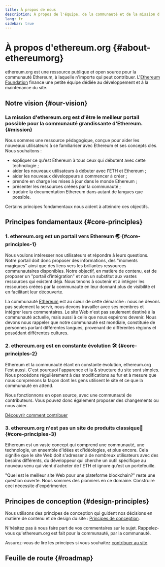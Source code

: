 ```yaml
---
title: À propos de nous
description: À propos de l'équipe, de la communauté et de la mission d'ethereum.org
lang: fr
sidebar: true
---
```


# À propos d'ethereum.org {#about-ethereumorg}

ethereum.org est une ressource publique et open source pour la communauté Ethereum, à laquelle n'importe qui peut contribuer. L'[Ethereum Foundation](/foundation/) finance une petite équipe dédiée au développement et à la maintenance du site.

## Notre vision {#our-vision}

### La mission d'ethereum.org est d'être le meilleur portail possible pour la communauté grandissante d'Ethereum. {#mission}

Nous sommes une ressource pédagogique, conçue pour aider les nouveaux utilisateurs à se familiariser avec Ethereum et ses concepts clés. Nous souhaitons :

- expliquer ce qu’est Ethereum à tous ceux qui débutent avec cette technologie ;
- aider les nouveaux utilisateurs à débuter avec l'ETH et Ethereum ;
- aider les nouveaux développeurs à commencer à créer ;
- prendre en charge les mises à jour dans le monde Ethereum ;
- présenter les ressources créées par la communauté ;
- traduire la documentation Ethereum dans autant de langues que possible.

Certains principes fondamentaux nous aident à atteindre ces objectifs.

## Principes fondamentaux {#core-principles}

### 1. ethereum.org est un portail vers Ethereum 🌏 {#core-principles-1}

Nous voulons intéresser nos utilisateurs et répondre à leurs questions. Notre portail doit donc proposer des informations, des "moments magiques" ainsi que des liens vers les brillantes ressources communautaires disponibles. Notre objectif, en matière de contenu, est de proposer un "portail d’intégration" et non un substitut aux vastes ressources qui existent déjà. Nous tenons à soutenir et à intégrer les ressources créées par la communauté en leur donnant plus de visibilité et en facilitant leur découverte.

La communauté [Ethereum](/en/community/) est au cœur de cette démarche : nous ne devons pas seulement la servir, nous devons travailler avec ses membres et intégrer leurs commentaires. Le site Web n'est pas seulement destiné à la communauté actuelle, mais aussi à celle que nous espérons devenir. Nous devons nous rappeler que notre communauté est mondiale, constituée de personnes parlant différentes langues, provenant de différentes régions et possédant différentes cultures.

### 2. ethereum.org est en constante évolution 🛠 {#core-principles-2}

Ethereum et la communauté étant en constante évolution, ethereum.org l'est aussi. C'est pourquoi l'apparence et la & structure du site sont simples. Nous procédons régulièrement à des modifications au fur et à mesure que nous comprenons la façon dont les gens utilisent le site et ce que la communauté en attend.

Nous fonctionnons en open source, avec une communauté de contributeurs. Vous pouvez donc également proposer des changements ou nous aider.

[Découvrir comment contribuer](/en/contributing/)

### 3. ethereum.org n'est pas un site de produits classique🦄 {#core-principles-3}

Ethereum est un vaste concept qui comprend une communauté, une technologie, un ensemble d'idées et d'idéologies, et plus encore. Cela signifie que le site Web doit s'adresser à de nombreux utilisateurs avec des besoins différents, du développeur qui cherche un outil spécifique au nouveau venu qui vient d’acheter de l'ETH et ignore qu’est un portefeuille.

"Quel est le meilleur site Web pour une plateforme blockchain?" reste une question ouverte. Nous sommes des pionniers en ce domaine. Construire ceci nécessite d'expérimenter.

## Principes de conception {#design-principles}

Nous utilisons des principes de conception qui guident nos décisions en matière de contenu et de design du site : [Principes de conception](/en/contributing/design-principles/).

N'hésitez pas à nous faire part de vos commentaires sur le sujet. Rappelez-vous qu'ethereum.org est fait pour la communauté, par la communauté.

Assurez-vous de lire les principes si vous souhaitez [contribuer au site](/en/contributing/).

## Feuille de route {#roadmap}

<Roadmap />
